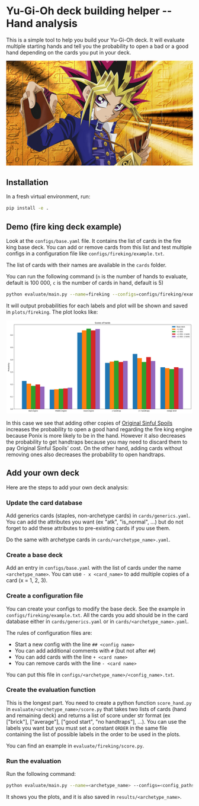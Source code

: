 # Yu-Gi-Oh deck building helper -- Hand analysis

This is a simple tool to help you build your Yu-Gi-Oh deck. It will evaluate multiple
starting hands and tell you the probability to open a bad or a good hand depending on
the cards you put in your deck.

![alt text](./assets/yugioh.jpg)

## Installation

In a fresh virtual environment, run:

```bash
pip install -e .
```

## Demo (fire king deck example)

Look at the `configs/base.yaml` file. It contains the list of cards in the fire king
base deck. You can add or remove cards from this list and test multiple configs in a
configuration file like `configs/fireking/example.txt`.

The list of cards with their names are available in the `cards` folder.

You can run the following command (`n` is the number of hands to evaluate, default is 100 000,
`c` is the number of cards in hand, default is 5)

```bash
python evaluate/main.py --name=fireking --configs=configs/fireking/example.txt -n=10000 -c=5
```

It will output probabilities for each labels and plot will be
shown and saved in `plots/fireking`. The plot looks like:

![alt text](./assets/result.png)

In this case we see that adding other copies of
[Original Sinful Spoils](https://yugipedia.com/wiki/Original_Sinful_Spoils_-_Snake-Eye)
increases the probability to open a good hand regarding the fire king engine because
Ponix is more likely to be in the hand. However it also decreases the probability to
get handtraps because you may need to discard them to pay Original Sinful Spoils' cost.
On the other hand, adding cards without removing ones also decreases the probability to open
handtraps.

## Add your own deck

Here are the steps to add your own deck analysis:

### Update the card database

Add generics cards (staples, non-archetype cards) in `cards/generics.yaml`. You can add
the attributes you want (ex "atk", "is_normal", ...) but do not forget to add these
attributes to pre-existing cards if you use them.

Do the same with archetype cards in `cards/<archetype_name>.yaml`.

### Create a base deck

Add an entry in `configs/base.yaml` with the list of cards under the name `<archetype_name>`. You can use `- x <card_name>` to add multiple copies of a card
(x = 1, 2, 3).

### Create a configuration file

You can create your configs to modify the base deck. See the example in
`configs/fireking/example.txt`. All the cards you add should be in the card database
either in `cards/generics.yaml` or in `cards/<archetype_name>.yaml`.

The rules of configuration files are:

* Start a new config with the line `## <config name>`
* You can add additional comments with `#` (but not after `##`)
* You can add cards with the line `+ <card name>`
* You can remove cards with the line `- <card name>`

You can put this file in `configs/<archetype_name>/<config_name>.txt`.

### Create the evaluation function

This is the longest part. You need to create a python function `score_hand.py`
in `evaluate/<archetype_name>/score.py` that takes two lists of cards (hand and remaining
deck) and returns a list of score under str format (ex ["brick"], ["average"],
["good start", "no handtraps"], ...).
You can use the labels you want but you must set a constant `ORDER` in the same file
containing the list of possible labels in the order to be used in the plots.

You can find an example in `evaluate/fireking/score.py`.

### Run the evaluation

Run the following command:

```bash
python evaluate/main.py --name=<archetype_name> --configs=<config_paths> -n=<number_of_hands>
```

It shows you the plots, and it is also saved in `results/<archetype_name>`.
